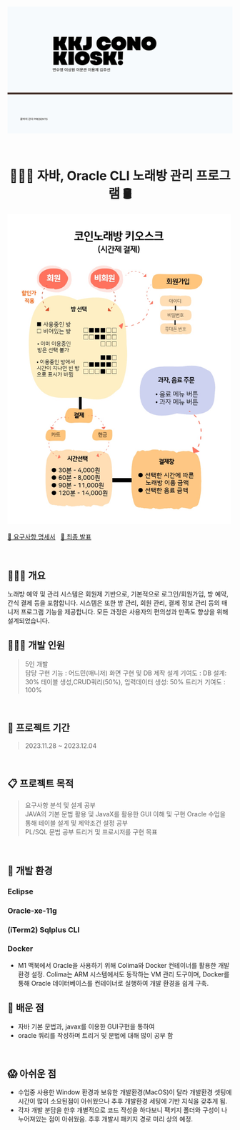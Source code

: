 
<img width="1039" alt="ppt 1장" src="https://github.com/sangwon0707/OracleCLI_javaGUI_project/blob/main/%08projectPDF1page.jpg"> 

&nbsp;
&nbsp;

<h1 align="center"> 👩🏻‍💻 자바, Oracle CLI  노래방 관리 프로그램 🛢️</h1>
<img width="500" alt="ppt 1장" src="https://github.com/sangwon0707/OracleCLI_javaGUI_project/blob/main/OracleCLI_javaGUI_project_%EA%B0%9C%EB%85%90%EC%84%A4%EA%B3%84.jpg"> 

[🔗 요구사항 명세서](https://github.com/sangwon0707/OracleCLI_javaGUI_project/blob/main/OracleCLI_javaGUI_project.pdf)
&nbsp;
[🔗 최종 발표](https://github.com/sangwon0707/OracleCLI_javaGUI_project/blob/main/OracleCLI_javaGUI_project_RequirementsSpecification.pdf) 


&nbsp;
## 👩🏻‍💻 개요
노래방 예약 및 관리 시스템은 회원제 기반으로, 기본적으로 로그인/회원가입, 방 예약, 간식 결제 등을 포함합니다. 
시스템은 또한 방 관리, 회원 관리, 결제 정보 관리 등의 매니저 프로그램 기능을 제공합니다. 
모든 과정은 사용자의 편의성과 만족도 향상을 위해 설계되었습니다.

## 👩🏻‍💻 개발 인원
> 5인 개발     
> 담당 구현 기능 : 어드민(매니저) 화면 구현 및 DB 제작
> 설계 기여도 :
   DB 설계: 30%
   테이블 생성,CRUD쿼리(50%), 입력데이터 생성: 50%
> 트리거 기여도 : 100%  

&nbsp;
&nbsp;

## 🚀 프로젝트 기간
> 2023.11.28 ~ 2023.12.04

&nbsp;
&nbsp;

## 📋 프로젝트 목적 
> 요구사항 분석 및 설계 공부  
> JAVA의 기본 문법 활용 및 JavaX를 활용한 GUI 이해 및 구현
> Oracle 수업을 통해 테이블 설계 및 제약조건 설정 공부   
> PL/SQL 문법 공부
> 트리거 및 프로시저를 구현 목표 

&nbsp;
&nbsp;
## 🚧 개발 환경
### Eclipse
### Oracle-xe-11g 
###  (iTerm2) Sqlplus CLI

### Docker   
- M1 맥북에서 Oracle을 사용하기 위해 Colima와 Docker 컨테이너를 활용한 개발 환경 설정. Colima는 ARM 시스템에서도 동작하는 VM 관리 도구이며, Docker를 통해 Oracle 데이터베이스를 컨테이너로 실행하여 개발 환경을 쉽게 구축.
&nbsp;
&nbsp;

## 👀 배운 점 
- 자바 기본 문법과, javax를 이용한 GUI구현을 통하여 
- oracle 쿼리를 작성하며 트리거 및 문법에 대해 많이 공부 함
   
&nbsp;
&nbsp;
## 😱 아쉬운 점 
- 수업중 사용한 Window 환경과 보유한 개발환경(MacOS)이 달라 개발환경 셋팅에 시간이 많이 소요된점이 아쉬웠으나 추후 개발환경 세팅에 기반 지식을 갖추게 됨.
- 각자 개발 분담을 한후 개별적으로 코드 작성을 하다보니 팩키지 폴더와 구성이 나누어져있는 점이 아쉬웠음. 추후 개발시 패키지 경로 미리 상의 예정. 
&nbsp;
